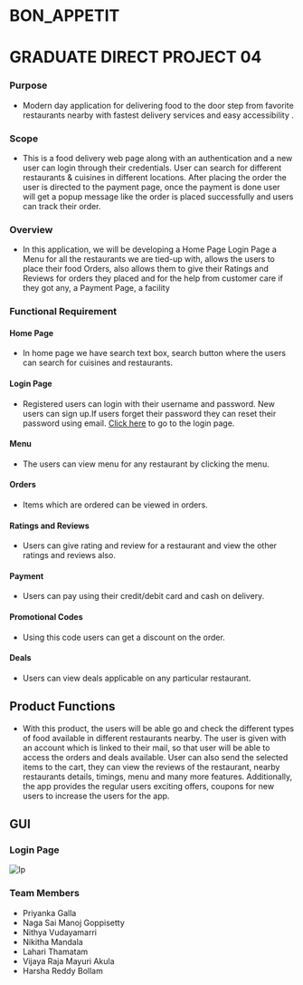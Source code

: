 # BON_APPETIT
# GRADUATE DIRECT PROJECT 04

### Purpose 
- Modern day application for delivering food to the door step from favorite restaurants nearby with fastest delivery services and easy accessibility .

### Scope
- This is a food delivery web page along with an authentication and a new user can login through their credentials. User can search for different restaurants & cuisines in different locations. After placing the order the user is directed to the payment page, once the payment is done user will get a popup message like the order is placed successfully and users can track their order.

### Overview
- In this application, we will be developing a Home Page Login Page a Menu for all the restaurants we are tied-up with, allows the users to place their food Orders, also allows them to give their Ratings and Reviews for orders they placed and for the help from customer care if they got any, a Payment Page, a facility 

### Functional Requirement

#### Home Page
- In home page we have search text box, search button where the users can search for cuisines and restaurants.
#### Login Page
- Registered users can login with their username and password. New users can sign up.If users forget their password they can reset their password using email.
[Click here](https://github.com/Manoj1028/bon_appetit/blob/master/login_page.html) to go to the login page.
#### Menu
- The users can view menu for any restaurant by clicking the menu.
#### Orders 
- Items which are ordered can be viewed in orders.
#### Ratings and Reviews
- Users can give rating and review for a restaurant and view the other ratings and reviews also.
#### Payment 
- Users can pay using their credit/debit card and cash on delivery.
#### Promotional Codes 
- Using this code users can get a discount on the order.
#### Deals
- Users can view deals applicable on any particular restaurant.


## Product Functions  
- With this product, the users will be able go and check the different types of food available in different restaurants nearby. The user is given with an account which is linked to their mail, so that user will be able to access the orders and deals available. User can also send the selected items to the cart, they can view the reviews of the restaurant, nearby restaurants details, timings, menu and many more features. Additionally, the app provides the regular users exciting offers, coupons for new users to increase the users for the app.


## GUI
### Login Page

![lp](https://github.com/Manoj1028/bon_appetit/blob/master/Screenshot%20(88).png"login")


### Team Members

-	Priyanka Galla
-	Naga Sai Manoj Goppisetty 
-	Nithya Vudayamarri
-	Nikitha Mandala
-	Lahari Thamatam
-	Vijaya Raja Mayuri Akula
-	Harsha Reddy Bollam



